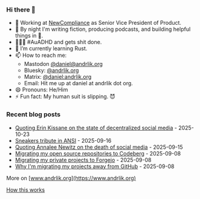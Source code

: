 ### Hi there 👋

- 💼 Working at [NewCompliance](https://newcompliance.com) as Senior Vice President of Product.
- 🔭 By night I'm writing fiction, producing podcasts, and building helpful things in :snake:.
- 🦸🏻‍♂️ #AuADHD and gets shit done.
- 🌱 I’m currently learning Rust.
- 📫 How to reach me:
    - Mastodon [@daniel@andrlik.org](https://fedi.andrlik.org/@daniel)
    - Bluesky: [@andrlik.org](https://bsky.app/profile/andrlik.org)
    - Matrix: [@daniel:andrlik.org](https://matrix.to/#/@daniel:andrlik.org)
    - Email: Hit me up at daniel at andrlik dot org.
- 😄 Pronouns: He/Him
- ⚡ Fun fact: My human suit is slipping. 😈

<!-- [[[cog
import subprocess
import cog

list = subprocess.run(['uv', 'run', 'build_readme.py'], stdout=subprocess.PIPE)
cog.out(
    f"\n{list.stdout.decode('utf-8')}"
)
]]] -->



### Recent blog posts

* [Quoting Erin Kissane on the state of decentralized social media](https://www.andrlik.org/dispatches/quoting-erin-kissane-on-state-of-decentralized-social/) - 2025-10-23
* [Sneakers tribute in ANSI](https://www.andrlik.org/dispatches/sneakers-ansi-ryan-castelluci/) - 2025-09-16
* [Quoting Annalee Newitz on the death of social media](https://www.andrlik.org/dispatches/quoting-annalee-newitz-on-death-of-social-media/) - 2025-09-15
* [Migrating my open source repositories to Codeberg](https://www.andrlik.org/dispatches/migrating-from-github-to-codeberg/) - 2025-09-08
* [Migrating my private projects to Forgejo](https://www.andrlik.org/dispatches/migrating-from-github-to-forgejo/) - 2025-09-08
* [Why I'm migrating my projects away from GitHub](https://www.andrlik.org/dispatches/migrating-from-github-motivation/) - 2025-09-08

More on [www.andrlik.org](https://www.andrlik.org)

    
<!-- [[[end]]] -->

[How this works](https://www.andrlik.org/dispatches/til-auto-update-profile-readme/)
